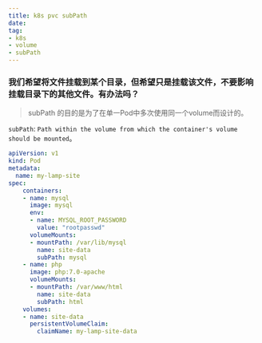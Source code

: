 ```yaml
---
title: k8s pvc subPath
date:
tag:
- k8s
- volume
- subPath
---
```


### 我们希望将文件挂载到某个目录，但希望只是挂载该文件，不要影响挂载目录下的其他文件。有办法吗？

> subPath 的目的是为了在单一Pod中多次使用同一个volume而设计的。

 `subPath`: `Path within the volume from which the container's volume should be mounted`。

```yaml
apiVersion: v1
kind: Pod
metadata:
  name: my-lamp-site
spec:
    containers:
    - name: mysql
      image: mysql
      env:
      - name: MYSQL_ROOT_PASSWORD
        value: "rootpasswd" 
      volumeMounts:
      - mountPath: /var/lib/mysql
        name: site-data
        subPath: mysql
    - name: php
      image: php:7.0-apache
      volumeMounts:
      - mountPath: /var/www/html
        name: site-data
        subPath: html
    volumes:
    - name: site-data
      persistentVolumeClaim:
        claimName: my-lamp-site-data
```


<!--stackedit_data:
eyJoaXN0b3J5IjpbMjgzMjAwODM1LDEzNzIwODIxNTFdfQ==
-->